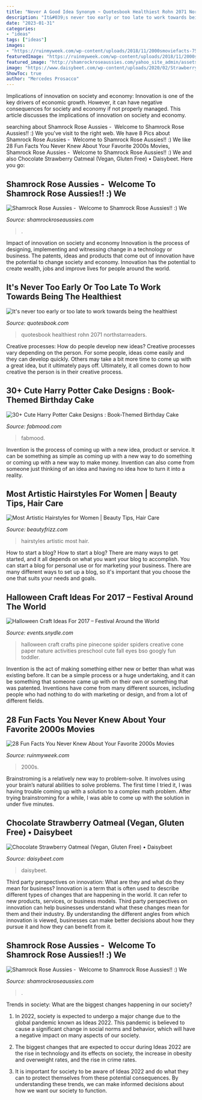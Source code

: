 ```yaml
---
title: "Never A Good Idea Synonym ~ Quotesbook Healthiest Rohn 2071 Northstarreaders"
description: "It&#039;s never too early or too late to work towards being the healthiest"
date: "2023-01-31"
categories:
- "ideas"
tags: ["ideas"]
images:
- "https://ruinmyweek.com/wp-content/uploads/2018/11/2000smoviefacts-758x397.jpg"
featuredImage: "https://ruinmyweek.com/wp-content/uploads/2018/11/2000smoviefacts-758x397.jpg"
featured_image: "http://shamrockroseaussies.com/yahoo_site_admin/assets/images/DSC_0183.176180638_std.JPG"
image: "https://www.daisybeet.com/wp-content/uploads/2020/02/Strawberry-Chocolate-Oatmeal-1-3-scaled.jpg"
ShowToc: true
author: "Mercedes Prosacco"
---
```



Implications of innovation on society and economy:
Innovation is one of the key drivers of economic growth. However, it can have negative consequences for society and economy if not properly managed. This article discusses the implications of innovation on society and economy.

	

		
searching about Shamrock Rose Aussies - ﻿﻿﻿ Welcome to Shamrock Rose Aussies!! :) We you've visit to the right web. We have 8 Pics about Shamrock Rose Aussies - ﻿﻿﻿ Welcome to Shamrock Rose Aussies!! :) We like 28 Fun Facts You Never Knew About Your Favorite 2000s Movies, Shamrock Rose Aussies - ﻿﻿﻿ Welcome to Shamrock Rose Aussies!! :) We and also Chocolate Strawberry Oatmeal (Vegan, Gluten Free) • Daisybeet. Here you go:
		
    
## Shamrock Rose Aussies - ﻿﻿﻿ Welcome To Shamrock Rose Aussies!! :) We

<img loading=lazy src="http://shamrockroseaussies.com/yahoo_site_admin/assets/images/DSC_0183.176180638_std.JPG" onerror="this.onerror=null;this.src='https://tse4.mm.bing.net/th?id=OIP.ByLF2LGKO9PnI_Hj89j2ZQHaEQ&amp;pid=15.1';" alt="Shamrock Rose Aussies - ﻿﻿﻿ Welcome to Shamrock Rose Aussies!! :) We">

_Source: shamrockroseaussies.com_

>. 

	

Impact of innovation on society and economy
Innovation is the process of designing, implementing and witnessing change in a technology or business. The patents, ideas and products that come out of innovation have the potential to change society and economy. Innovation has the potential to create wealth, jobs and improve lives for people around the world.

    
## It&#039;s Never Too Early Or Too Late To Work Towards Being The Healthiest

<img loading=lazy src="https://quotesbook.com/quotes/health-quotes/unknown-authors/its-never-too-early-or-too-late-to-work-towards-being-the-1440x2560-2071.jpg" onerror="this.onerror=null;this.src='https://tse4.mm.bing.net/th?id=OIP.5zHtWf80-ab3cVZ6XjtgAgHaNK&amp;pid=15.1';" alt="It&#039;s never too early or too late to work towards being the healthiest">

_Source: quotesbook.com_

>quotesbook healthiest rohn 2071 northstarreaders. 

	

Creative processes: How do people develop new ideas?
Creative processes vary depending on the person. For some people, ideas come easily and they can develop quickly. Others may take a bit more time to come up with a great idea, but it ultimately pays off. Ultimately, it all comes down to how creative the person is in their creative process.

    
## 30+ Cute Harry Potter Cake Designs : Book-Themed Birthday Cake

<img loading=lazy src="https://www.fabmood.com/inspiration/wp-content/uploads/2021/08/harry-potter-cake-10-370x657.jpg" onerror="this.onerror=null;this.src='https://tse2.mm.bing.net/th?id=OIP.U53hoXTLGHj_lh_5RiljwAAAAA&amp;pid=15.1';" alt="30+ Cute Harry Potter Cake Designs : Book-Themed Birthday Cake">

_Source: fabmood.com_

>fabmood. 

	

Invention is the process of coming up with a new idea, product or service. It can be something as simple as coming up with a new way to do something or coming up with a new way to make money. Invention can also come from someone just thinking of an idea and having no idea how to turn it into a reality.

    
## Most Artistic Hairstyles For Women | Beauty Tips, Hair Care

<img loading=lazy src="http://www.beautyfrizz.com/wp-content/uploads/2013/11/cute-hairstyles-43.jpg" onerror="this.onerror=null;this.src='https://tse1.mm.bing.net/th?id=OIP.rg5I7m3Kq8QZJx9KU1PMvwHaJ4&amp;pid=15.1';" alt="Most Artistic Hairstyles for Women | Beauty Tips, Hair Care">

_Source: beautyfrizz.com_

>hairstyles artistic most hair. 

	

How to start a blog?
How to start a blog? There are many ways to get started, and it all depends on what you want your blog to accomplish. You can start a blog for personal use or for marketing your business. There are many different ways to set up a blog, so it's important that you choose the one that suits your needs and goals.

    
## Halloween Craft Ideas For 2017 – Festival Around The World

<img loading=lazy src="https://events.snydle.com/files/2017/06/Halloween-Craft-Ideas-For-2017-10.jpg" onerror="this.onerror=null;this.src='https://tse1.mm.bing.net/th?id=OIP.wMXt5xUzTQN9Jrd-ObuuMgHaLH&amp;pid=15.1';" alt="Halloween Craft Ideas For 2017 – Festival Around the World">

_Source: events.snydle.com_

>halloween craft crafts pine pinecone spider spiders creative cone paper nature activities preschool cute fall eyes bso googly fun toddler. 

	

Invention is the act of making something either new or better than what was existing before. It can be a simple process or a huge undertaking, and it can be something that someone came up with on their own or something that was patented. Inventions have come from many different sources, including people who had nothing to do with marketing or design, and from a lot of different fields.

    
## 28 Fun Facts You Never Knew About Your Favorite 2000s Movies

<img loading=lazy src="https://ruinmyweek.com/wp-content/uploads/2018/11/2000smoviefacts-758x397.jpg" onerror="this.onerror=null;this.src='https://tse3.mm.bing.net/th?id=OIP.cgXFKwRpTKk58CLe3-BVFwHaD4&amp;pid=15.1';" alt="28 Fun Facts You Never Knew About Your Favorite 2000s Movies">

_Source: ruinmyweek.com_

>2000s. 

	

Brainstroming is a relatively new way to problem-solve. It involves using your brain’s natural abilities to solve problems. The first time I tried it, I was having trouble coming up with a solution to a complex math problem. After trying brainstroming for a while, I was able to come up with the solution in under five minutes.

    
## Chocolate Strawberry Oatmeal (Vegan, Gluten Free) • Daisybeet

<img loading=lazy src="https://www.daisybeet.com/wp-content/uploads/2020/02/Strawberry-Chocolate-Oatmeal-1-3-scaled.jpg" onerror="this.onerror=null;this.src='https://tse1.mm.bing.net/th?id=OIP.Mfw715EuTbBiCORdo3-vIgHaLQ&amp;pid=15.1';" alt="Chocolate Strawberry Oatmeal (Vegan, Gluten Free) • Daisybeet">

_Source: daisybeet.com_

>daisybeet. 

	

Third party perspectives on innovation: What are they and what do they mean for business?
Innovation is a term that is often used to describe different types of changes that are happening in the world. It can refer to new products, services, or business models. Third party perspectives on innovation can help businesses understand what these changes mean for them and their industry. By understanding the different angles from which innovation is viewed, businesses can make better decisions about how they pursue it and how they can benefit from it.

    
## Shamrock Rose Aussies - ﻿﻿﻿ Welcome To Shamrock Rose Aussies!! :) We

<img loading=lazy src="http://shamrockroseaussies.com/yahoo_site_admin/assets/images/IMG_5474.48155012_std.JPG" onerror="this.onerror=null;this.src='https://tse4.mm.bing.net/th?id=OIP.Lc8Fgf7oVPHp70BYLfXnXwHaFQ&amp;pid=15.1';" alt="Shamrock Rose Aussies - ﻿﻿﻿ Welcome to Shamrock Rose Aussies!! :) We">

_Source: shamrockroseaussies.com_

>. 

	

Trends in society: What are the biggest changes happening in our society?
1. In 2022, society is expected to undergo a major change due to the global pandemic known as Ideas 2022. This pandemic is believed to cause a significant change in social norms and behavior, which will have a negative impact on many aspects of our society.
2. The biggest changes that are expected to occur during Ideas 2022 are the rise in technology and its effects on society, the increase in obesity and overweight rates, and the rise in crime rates.

3. It is important for society to be aware of Ideas 2022 and do what they can to protect themselves from these potential consequences. By understanding these trends, we can make informed decisions about how we want our society to function.

